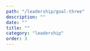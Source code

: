 ```yaml
---
path: "/leadership/goal-three"
description: ""
date: ""
title: ""
category: "leadership"
order: 3
---
```

